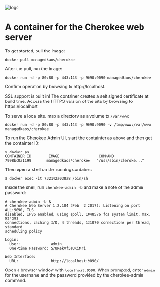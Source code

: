 ![logo](https://raw.githubusercontent.com/managedkaos/cherokee/master/cherokee-logo.png)
# A container for the Cherokee web server
To get started, pull the image:

`docker pull managedkaos/cherokee`

After the pull, run the image:
 
`docker run -d -p 80:80 -p 443:443 -p 9090:9090 managedkaos/cherokee`

Confirm operation by browsing to http://localhost.

SSL support is built in!  The container creates a self signed certificate at build time.  Access the HTTPS version of the site by browsing to https://localhost

To serve a local site, map a directory as a volume to `/var/www`:

`docker run -d -p 80:80 -p 443:443 -p 9090:9090 -v /tmp/www:/var/www managedkaos/cherokee`

To run the Cherokee Admin UI, start the containter as above and then get the containter ID:

```
$ docker ps
CONTAINER ID        IMAGE                  COMMAND                  
7998bc0a1199       managedkaos/cherokee   "/usr/sbin/cheroke..."
```

Then open a shell on the running container:

```
$ docker exec -it 732142a038a8 /bin/sh
```

Inside the shell, run `cherokee-admin -b` and make a note of the admin password:

```
# cherokee-admin -b &
# Cherokee Web Server 1.2.104 (Feb  2 2017): Listening on port ALL:9090, TLS
disabled, IPv6 enabled, using epoll, 1048576 fds system limit, max. 524281
connections, caching I/O, 4 threads, 131070 connections per thread, standard
scheduling policy

Login:
  User:              admin
  One-time Password: S7URekVf5sUKiMri

Web Interface:
  URL:               http://localhost:9090/

```

Open a browser window with `localhost:9090`.  When prompted, enter `admin` for the username and the password provided by the cherokee-admin command.

